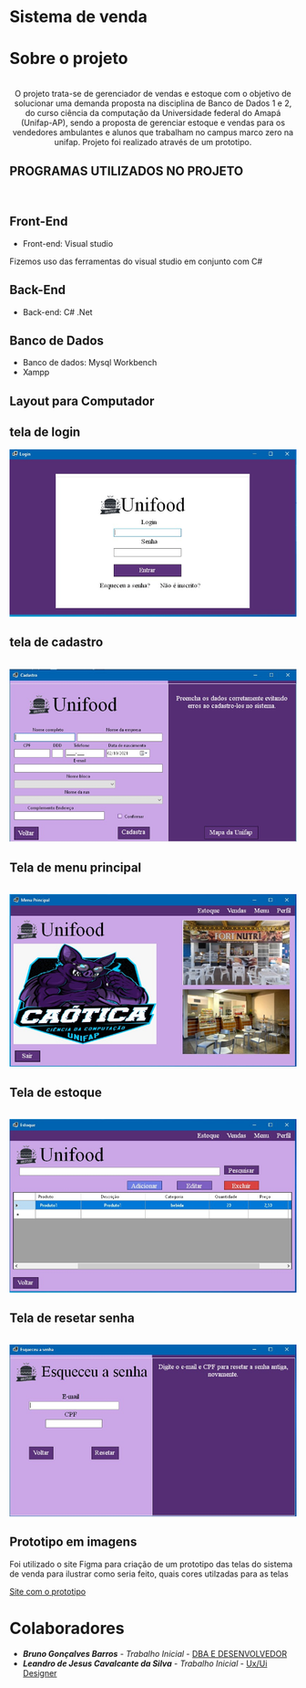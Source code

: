# Sistema de venda


# Sobre o projeto

<div  align="center">
 <p>
  <br/> O projeto trata-se de gerenciador de vendas e estoque com o objetivo de solucionar uma demanda proposta na disciplina de Banco de Dados 1 e 2, do curso ciência da         computação  da Universidade federal do Amapá (Unifap-AP), sendo a proposta de gerenciar estoque e vendas para os vendedores ambulantes e alunos que trabalham no campus marco     zero na unifap.
  Projeto foi realizado através de um prototipo.
 </p>
</div>

## PROGRAMAS UTILIZADOS NO PROJETO

<br />

 ## Front-End
 
 <ul>
  <li>Front-end: Visual studio</li>
 </ul>
 
 <p>Fizemos uso das ferramentas do visual studio em conjunto com C#</p>
 
 ## Back-End
 
 <ul>
  <li>Back-end: C# .Net</li>
 </ul>
 
 ## Banco de Dados
 
 <ul>
  <li>Banco de dados: Mysql Workbench</li>
  <li>Xampp</li>
 </ul>


## Layout para Computador

## tela de login

<img src="https://github.com/doomquest3/Projetopessoal/blob/master/imagens%20para%20repositorio/TelaLogin.jpeg">

<br />

## tela de cadastro

<br />

<img src="https://github.com/doomquest3/Projetopessoal/blob/master/imagens%20para%20repositorio/TelaCadastro.jpeg">

<br />

## Tela de menu principal

<br />

<img src="https://github.com/doomquest3/Projetopessoal/blob/master/imagens%20para%20repositorio/TelaMenu.jpeg">

<br />

## Tela de estoque

<br />

<img src="https://github.com/doomquest3/Projetopessoal/blob/master/imagens%20para%20repositorio/TelaEstoque.jpeg">

<br />

## Tela de resetar senha

<br />

<img src="https://github.com/doomquest3/Projetopessoal/blob/master/imagens%20para%20repositorio/TelaResetarSenha.jpeg">

<br />

## Prototipo em imagens

<p>
 Foi utilizado o site Figma para criação de um prototipo das telas do sistema de venda para ilustrar como seria feito, quais
 cores utilzadas para as telas
</p>

<a href="https://www.figma.com/file/ABs5NiveDjZJxHzPftF7vN/Programa-banco-de-dados?node-id=0%3A1">Site com o prototipo</a>

# Colaboradores

* ***Bruno Gonçalves Barros*** - *Trabalho Inicial* - [DBA E DESENVOLVEDOR ](https://github.com/SrMorpheus)
* ***Leandro de Jesus Cavalcante da Silva*** - *Trabalho Inicial* - [Ux/Ui Designer ](https://github.com/doomquest3)

